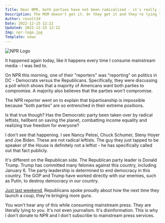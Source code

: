 ```yaml
---
Title: Dear NPR, both parties have not been radicalized - it's really just the Republicans
Description: The MSM doesn't get it. Or they get it and they're lying to us.
Author: revolt3d
Date: 2022-12-15 12:22
Updated: 2022-12-15 12:22
Img: npr-logo.jpg
Template: news
---
```

![NPR Logo](%assets_url%/npr-logo.jpg)

It happened again today, like it happens every time I consume mainstream media - I was lied to.

On NPR this morning, one of their "reporters" was "reporting" on politics in DC - Democrats versus the Republicans. Specifically, they were discussing a poll which shows that a majority of Americans want both parties to compromise. A majority also believes that the parties won't compromise. 

The NPR reporter went on to explain that bipartisanship is impossible because "both parties" are so entrenched in their extreme positions.

Is that true though? Has the Democratic party been taken over by radical leftists, hellbent on saving the planet, combatting income equality and realizing true freedom for everyone? 

I don't see that happening. I see Nancy Pelosi, Chuck Schumer, Steny Hoyer and Joe Biden. These are not radical leftists. The guy they just tapped to be speaker of the House is definitely not a leftist - he has specifically called out that fact publicly.

It's different on the Republican side. The Republican party leader is Donald Trump. Trump has committed many felonies against this country, including January 6. The party leadership is determined to end democracy in this country. The GOP and Trump have worked directly with our enemies, such as Putin, to destroy democracy in our country. 

[Just last weekend](12122022-all-out-war-jan-6), Republicans spoke proudly about how the next time they launch a coup, they're bringing more guns. 

You won't hear any of this while consuming mainstream press. They are literally lying to you. It's not even journalism. It's disinformation. This is why I don't donate to NPR and I don't subscribe to mainstream press services.